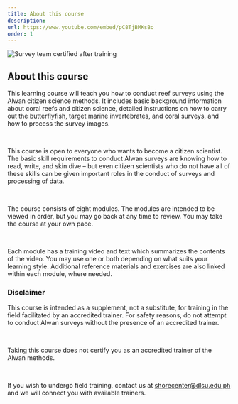 ```yaml
---
title: About this course
description:
url: https://www.youtube.com/embed/pC8TjBMKsBo
order: 1
---
```


![Survey team certified after training](/images/lesson-0/1.jpg 'Survey team certified after training')

## About this course

This learning course will teach you how to conduct reef surveys using the Alwan citizen science methods. It includes basic background information about coral reefs and citizen science, detailed instructions on how to carry out the butterflyfish, target marine invertebrates, and coral surveys, and how to process the survey images.

&nbsp;

This course is open to everyone who wants to become a citizen scientist. The basic skill requirements to conduct Alwan surveys are knowing how to read, write, and skin dive – but even citizen scientists who do not have all of these skills can be given important roles in the conduct of surveys and processing of data.

&nbsp;

The course consists of eight modules. The modules are intended to be viewed in order, but you may go back at any time to review. You may take the course at your own pace.

&nbsp;

Each module has a training video and text which summarizes the contents of the video. You may use one or both depending on what suits your learning style. Additional reference materials and exercises are also linked within each module, where needed.

### Disclaimer

This course is intended as a supplement, not a substitute, for training in the field facilitated by an accredited trainer. For safety reasons, do not attempt to conduct Alwan surveys without the presence of an accredited trainer.

&nbsp;

Taking this course does not certify you as an accredited trainer of the Alwan methods.

&nbsp;

If you wish to undergo field training, contact us at [shorecenter@dlsu.edu.ph](mailto:shorecenter@dlsu.edu.ph) and we will connect you with available trainers.
